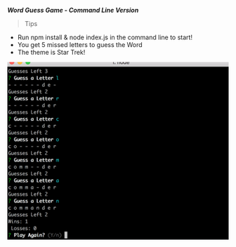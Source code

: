 ***Word Guess Game - Command Line Version***

> Tips

- Run npm install & node index.js in the command line to start!
- You get 5 missed letters to guess the Word
- The theme is Star Trek!

![Screencap](https://github.com/SaumilBapat/Word-Guess-Game-Command-Line/blob/master/assets/images/WordGuess.png)
